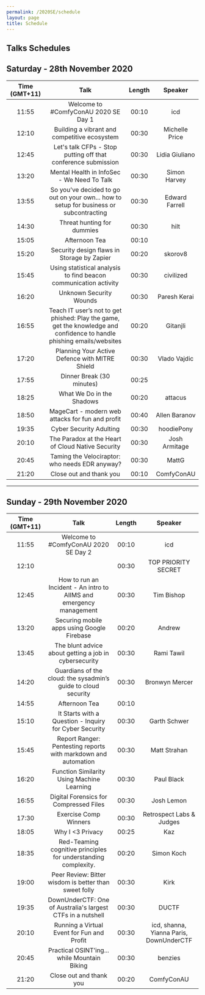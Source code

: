 ```yaml
---
permalink: /2020SE/schedule
layout: page
title: Schedule
---
```



Talks Schedules
----------------


## Saturday - 28th November 2020

**Time (GMT+11)**|**Talk**|**Length**|**Speaker**
:-----:|:-----:|:-----:|:-----:
11:55|Welcome to #ComfyConAU 2020 SE Day 1|00:10|icd
12:10|Building a vibrant and competitive ecosystem|00:30|Michelle Price
12:45|Let's talk CFPs - Stop putting off that conference submission|00:30|Lidia Giuliano
13:20|Mental Health in InfoSec - We Need To Talk|00:30|Simon Harvey
13:55|So you've decided to go out on your own... how to setup for business or subcontracting|00:30|Edward Farrell
14:30|Threat hunting for dummies|00:30|hilt
15:05|Afternoon Tea|00:10| 
15:20|Security design flaws in Storage by Zapier|00:20|skorov8
15:45|Using statistical analysis to find beacon communication activity|00:30|civilized
16:20|Unknown Security Wounds|00:30|Paresh Kerai
16:55|Teach IT user’s not to get phished: Play the game, get the knowledge and confidence to handle phishing emails/websites|00:20|Gitanjli
17:20|Planning Your Active Defence with MITRE Shield|00:30|Vlado Vajdic
17:55|Dinner Break (30 minutes)|00:25| 
18:25|What We Do in the Shadows|00:20|attacus
18:50|MageCart - modern web attacks for fun and profit|00:40|Allen Baranov
19:35|Cyber Security Adulting|00:30|hoodiePony
20:10|The Paradox at the Heart of Cloud Native Security|00:30|Josh Armitage
20:45|Taming the Velociraptor: who needs EDR anyway? |00:30|MattG
21:20|Close out and thank you|00:10|ComfyConAU

-------

## Sunday - 29th November 2020

**Time (GMT+11)**|**Talk**|**Length**|**Speaker**
:-----:|:-----:|:-----:|:-----:
11:55|Welcome to #ComfyConAU 2020 SE Day 2|00:10|icd
12:10| |00:30|TOP PRIORITY SECRET
12:45|How to run an Incident - An intro to AIIMS and emergency management|00:30|Tim Bishop
13:20|Securing mobile apps using Google Firebase|00:20|Andrew
13:45|The blunt advice about getting a job in cybersecurity|00:30|Rami Tawil
14:20|Guardians of the cloud: the sysadmin’s guide to cloud security|00:30|Bronwyn Mercer
14:55|Afternoon Tea|00:10| 
15:10|It Starts with a Question - Inquiry for Cyber Security|00:30|Garth Schwer
15:45|Report Ranger: Pentesting reports with markdown and automation|00:30|Matt Strahan
16:20|Function Similarity Using Machine Learning|00:30|Paul Black
16:55|Digital Forensics for Compressed Files|00:30|Josh Lemon
17:30|Exercise Comp Winners|00:30|Retrospect Labs & Judges
18:05|Why I <3 Privacy|00:25|Kaz
18:35|Red-Teaming cognitive principles for understanding complexity.|00:20|Simon Koch
19:00|Peer Review: Bitter wisdom is better than sweet folly|00:30|Kirk
19:35|DownUnderCTF: One of Australia's largest CTFs in a nutshell|00:30|DUCTF
20:10|Running a Virtual Event for Fun and Profit|00:30|icd, shanna, Yianna Paris, DownUnderCTF
20:45|Practical OSINT’ing... while Mountain Biking|00:30|benzies
21:20|Close out and thank you|00:20|ComfyConAU
